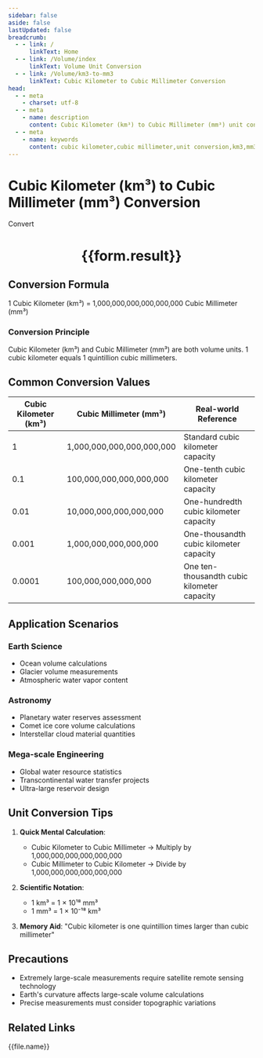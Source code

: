 ```yaml
---
sidebar: false
aside: false
lastUpdated: false
breadcrumb:
  - - link: /
      linkText: Home
  - - link: /Volume/index
      linkText: Volume Unit Conversion
  - - link: /Volume/km3-to-mm3
      linkText: Cubic Kilometer to Cubic Millimeter Conversion
head:
  - - meta
    - charset: utf-8
  - - meta
    - name: description
      content: Cubic Kilometer (km³) to Cubic Millimeter (mm³) unit conversion tool. 1 cubic kilometer equals 1,000,000,000,000,000,000 cubic millimeters.
  - - meta
    - name: keywords
      content: cubic kilometer,cubic millimeter,unit conversion,km3,mm3
---
```


# Cubic Kilometer (km³) to Cubic Millimeter (mm³) Conversion

<script setup>
import { onMounted, reactive, inject ,ref  } from 'vue'
import { NButton,NForm ,NFormItem,NInput,NInputNumber,NSelect,NCard,useMessage ,NGrid ,NGi } from 'naive-ui'
import { defineClientComponent } from 'vitepress'
import { Volume } from '../files';

const convert = inject('convert')
const formRef = ref(null);
const rules = {
  number:{
    required: true,
    type: 'number',
    trigger: "blur"
  }
}
const form = reactive({
  number:null,
  result:'',
  title:'Cubic Kilometer (km³) to Cubic Millimeter (mm³) Conversion'
})

const convertHandler = (e) => {
  e.preventDefault();
  formRef.value?.validate((errors)=>{
    if (!errors) {
      form.result = `${form.number} km³ = ${convert(form.number).from('km3').to('mm3')} mm³`
    }
  })
}
</script>

<n-form size="large" :model="form" ref='formRef' :rules="rules">
  <n-form-item label="Value" path="number">
    <n-input-number size="large" style="width:100%" :min="0" v-model:value="form.number" placeholder="Enter cubic kilometer value" />
  </n-form-item>
  <n-form-item>
    <n-button type="info" style="width:100%" @click="convertHandler">Convert</n-button>
  </n-form-item>
</n-form>
<n-card embedded :bordered="false" hoverable>
  <div style="text-align:center">
    <h1>{{form.result}}</h1>
  </div>
</n-card>

## Conversion Formula
1 Cubic Kilometer (km³) = 1,000,000,000,000,000,000 Cubic Millimeter (mm³)

### Conversion Principle
Cubic Kilometer (km³) and Cubic Millimeter (mm³) are both volume units. 1 cubic kilometer equals 1 quintillion cubic millimeters.

## Common Conversion Values
| Cubic Kilometer (km³) | Cubic Millimeter (mm³)     | Real-world Reference                 |
|-----------------------|----------------------------|--------------------------------------|
| 1                     | 1,000,000,000,000,000,000  | Standard cubic kilometer capacity     |
| 0.1                   | 100,000,000,000,000,000    | One-tenth cubic kilometer capacity    |
| 0.01                  | 10,000,000,000,000,000     | One-hundredth cubic kilometer capacity|
| 0.001                 | 1,000,000,000,000,000      | One-thousandth cubic kilometer capacity|
| 0.0001                | 100,000,000,000,000        | One ten-thousandth cubic kilometer capacity|

## Application Scenarios
### Earth Science
- Ocean volume calculations
- Glacier volume measurements
- Atmospheric water vapor content

### Astronomy
- Planetary water reserves assessment
- Comet ice core volume calculations
- Interstellar cloud material quantities

### Mega-scale Engineering
- Global water resource statistics
- Transcontinental water transfer projects
- Ultra-large reservoir design

## Unit Conversion Tips
1. **Quick Mental Calculation**:
   - Cubic Kilometer to Cubic Millimeter → Multiply by 1,000,000,000,000,000,000
   - Cubic Millimeter to Cubic Kilometer → Divide by 1,000,000,000,000,000,000

2. **Scientific Notation**:
   - 1 km³ = 1 × 10¹⁸ mm³
   - 1 mm³ = 1 × 10⁻¹⁸ km³

3. **Memory Aid**:
   "Cubic kilometer is one quintillion times larger than cubic millimeter"

## Precautions
- Extremely large-scale measurements require satellite remote sensing technology
- Earth's curvature affects large-scale volume calculations
- Precise measurements must consider topographic variations

## Related Links
<n-grid x-gap="12" :cols="2">
  <n-gi v-for="(file, index) in Volume" :key="index">
    <n-button
      text
      tag="a"
      :href="file.path"
      type="info"
    >
      {{file.name}}
    </n-button>
  </n-gi>
</n-grid>
